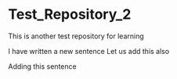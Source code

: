 # Test_Repository_2
This is another test repository for learning

I have written a new sentence
Let us add this also


Adding this sentence

